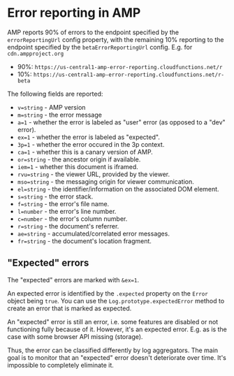 <!---
Copyright 2016 The AMP HTML Authors. All Rights Reserved.

Licensed under the Apache License, Version 2.0 (the "License");
you may not use this file except in compliance with the License.
You may obtain a copy of the License at

      http://www.apache.org/licenses/LICENSE-2.0

Unless required by applicable law or agreed to in writing, software
distributed under the License is distributed on an "AS-IS" BASIS,
WITHOUT WARRANTIES OR CONDITIONS OF ANY KIND, either express or implied.
See the License for the specific language governing permissions and
limitations under the License.
-->

# Error reporting in AMP

AMP reports 90% of errors to the endpoint specified by the `errorReportingUrl`
config property, with the remaining 10% reporting to the endpoint specified by
the `betaErrorReportingUrl` config. E.g. for `cdn.ampproject.org`
- 90%: `https://us-central1-amp-error-reporting.cloudfunctions.net/r`
- 10%: `https://us-central1-amp-error-reporting.cloudfunctions.net/r-beta`

The following fields are reported:

- `v=string` - AMP version
- `m=string` - the error message
- `a=1` - whether the error is labeled as "user" error (as opposed to a "dev" error).
- `ex=1` - whether the error is labeled as "expected".
- `3p=1` - whether the error occured in the 3p context.
- `ca=1` - whether this is a canary version of AMP.
- `or=string` - the ancestor origin if available.
- `iem=1` - whether this document is iframed.
- `rvu=string` - the viewer URL, provided by the viewer.
- `mso=string` - the messaging origin for viewer communication.
- `el=string` - the identifier/information on the associated DOM element.
- `s=string` - the error stack.
- `f=string` - the error's file name.
- `l=number` - the error's line number.
- `c=number` - the error's column number.
- `r=string` - the document's referrer.
- `ae=string` - accumulated/correlated error messages.
- `fr=string` - the document's location fragment.

## "Expected" errors

The "expected" errors are marked with `&ex=1`.

An expected error is identified by the `.expected` property on the `Error` object being `true`.
You can use the `Log.prototype.expectedError` method to create an error that is marked
as expected.

An "expected" error is still an error, i.e. some features are disabled or not
functioning fully because of it. However, it's an expected error. E.g. as is the
case with some browser API missing (storage).

Thus, the error can be classified differently by log aggregators. The main goal
is to monitor that an "expected" error doesn't deteriorate over time. It's
impossible to completely eliminate it.
